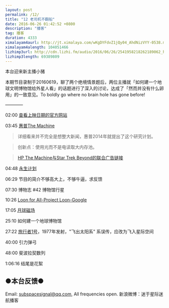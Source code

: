 ```yaml
---
layout: post
permalink: /12/
title: "12 老司机不翻船"
date: 2016-06-26 01:42:52 +0800
description: "播客"
tag: 播客 
duration: 4333
ximalayam4aurl: http://jt.ximalaya.com/wKgDYFdvZ1jQy04_AhdNizVYY-0538.m4a?channel=rss&amp;album_id=3135361&amp;track_id=17559400&amp;uid=6418191&amp;jt=http://audio.xmcdn.com/group8/M01/9D/ED/wKgDYFdvZ1jQy04_AhdNizVYY-0538.m4a
ximalayam4alength: 104051466
lizhimp3url: http://cdn.lizhi.fm/audio/2016/06/26/2541958218262189062_hd.mp3
lizhimp3length: 69389809
---   
```


本台迎来新主播小猪

本期节目录制于20160619，聊了两个绝境情景题后，两位主播就「如何建一个地球文明博物馆给外星人看」的话题进行了深入的讨论，达成了「然而并没有什么卵用」的一致意见。To boldly go where no brain hole has gone before!

————

02:00 [查看上映日期的官方网站](http://www.startrekmovie.com/_apps/releasedates/release-dates.html)

03:45 [惠普The Machine](http://www.labs.hpe.com/research/themachine/)

>详细看来并不完全是想整大新闻，惠普2014年就提出了这个研究计划。

>创新点：使用光而不是电读取大内存池。

>[HP The Machine与Star Trek Beyond的联合广告链接](https://www.hpe.com/us/en/newsroom/news-archive/featured-article/2016/06/HPEs-New-Star-Trek-Commercial-The-Machine-Boldly-Goes-Where-No-Technology-Has-Gone-Before.html)

04:48 [永生计划](http://baike.baidu.com/view/8037116.htm)

06:29 节目的简介不够高大上，不够牛逼，求反馈

07:30 博物志 #42 博物馆行星

10:26 [Loon for All-Project Loon-Google](https://www.google.com/loon/)

17:05 [月球磁场](https://en.wikipedia.org/wiki/Magnetic_field_of_the_Moon)

25:10 如何建一个地球博物馆

27:22 [旅行者1号](https://en.wikipedia.org/wiki/Voyager_1)，1977年发射，&quot;飞出太阳系&quot; 系误传，应改为飞入星际空间

40:00 引力弹弓

48:00 斐波拉契数列

1:06:16 结尾是花絮

## ●本台反馈●

Email: [subspacesignal@qq.com](mailto:subspacesignal@qq.com), All frequencies open.
新浪微博：迷于星际迷航播客
